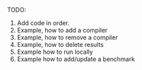 TODO:
1. Add code in order.
2. Example, how to add a compiler
3. Example, how to remove a compiler
4. Example, how to delete results
5. Example how to run locally
6. Example how to add/update a benchmark
